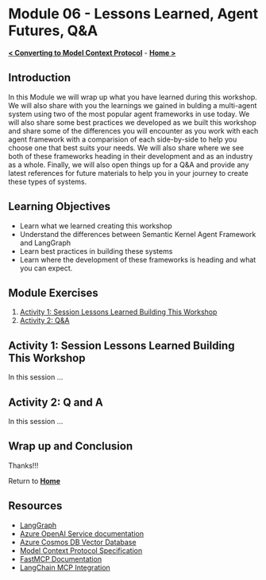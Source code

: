 # Module 06 - Lessons Learned, Agent Futures, Q&A

**[< Converting to Model Context Protocol](./Module-05.md)** - **[Home >](./Home.md)**

## Introduction

In this Module we will wrap up what you have learned during this workshop. We will also share with you the learnings we gained in bulding a multi-agent system using two of the most popular agent frameworks in use today. We will also share some best practices we developed as we built this workshop and share some of the differences you will encounter as you work with each agent framework with a comparision of each side-by-side to help you choose one that best suits your needs. We will also share where we see both of these frameworks heading in their development and as an industry as a whole. Finally, we will also open things up for a Q&A and provide any latest references for future materials to help you in your journey to create these types of systems.

## Learning Objectives

- Learn what we learned creating this workshop
- Understand the differences between Semantic Kernel Agent Framework and LangGraph
- Learn best practices in building these systems
- Learn where the development of these frameworks is heading and what you can expect.

## Module Exercises

1. [Activity 1: Session Lessons Learned Building This Workshop](#activity-1-session-lessons-learned-building-this-workshop)
2. [Activity 2: Q&A](#activity-2-q-and-a)

## Activity 1: Session Lessons Learned Building This Workshop

In this session ...

## Activity 2: Q and A

In this session ...

## Wrap up and Conclusion

Thanks!!!

Return to **[Home](./Home.md)**

## Resources

- [LangGraph](https://langchain-ai.github.io/langgraph/concepts/)
- [Azure OpenAI Service documentation](https://learn.microsoft.com/azure/cognitive-services/openai/)
- [Azure Cosmos DB Vector Database](https://learn.microsoft.com/azure/cosmos-db/vector-database)
- [Model Context Protocol Specification](https://spec.modelcontextprotocol.io/)
- [FastMCP Documentation](https://github.com/jlowin/fastmcp)
- [LangChain MCP Integration](https://python.langchain.com/docs/integrations/tools/mcp/)
